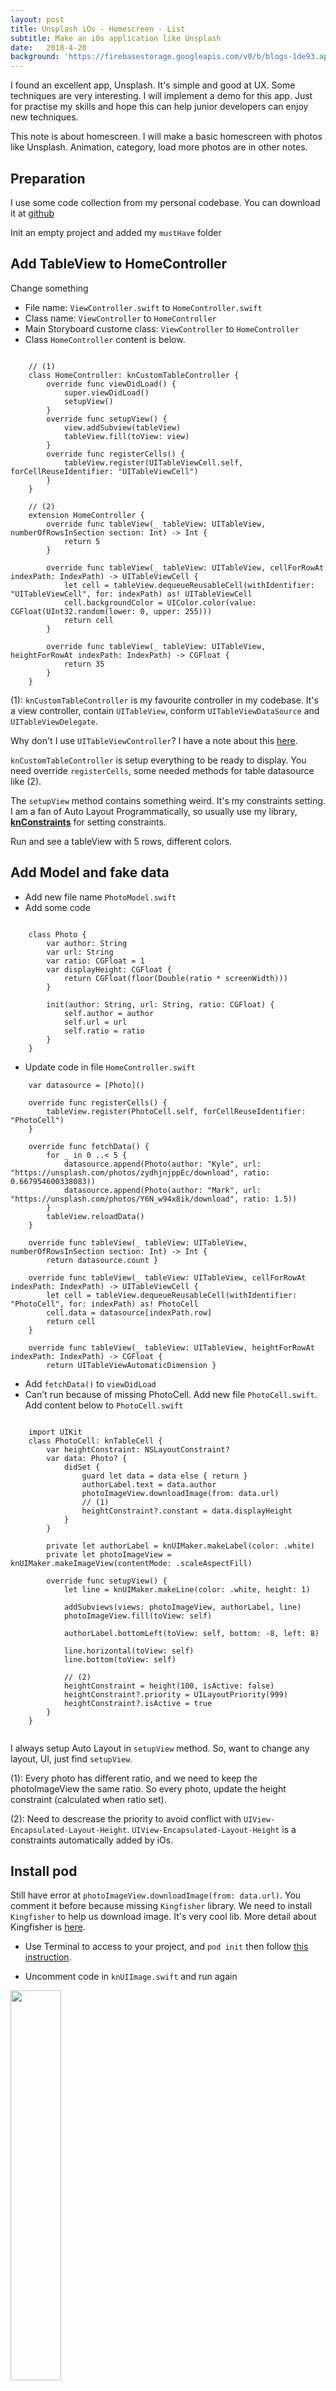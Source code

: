 ```yaml
---
layout: post
title: Unsplash iOs - Homescreen - List 
subtitle: Make an iOs application like Unsplash
date:   2018-4-20
background: 'https://firebasestorage.googleapis.com/v0/b/blogs-1de93.appspot.com/o/assets%2Funsplash%2Funsplash.png?alt=media&token=b4e42f63-f873-4161-ab0d-1c865e971c9a'
---
```

I found an excellent app, Unsplash. It's simple and good at UX. Some techniques are very interesting. I will implement a demo for this app. Just for practise my skills and hope this can help junior developers can enjoy new techniques. 

This note is about homescreen. I will make a basic homescreen with photos like Unsplash. Animation, category, load more photos are in other notes. 

## Preparation
I use some code collection from my personal codebase. You can download it at [github](https://github.com/nguyentruongky/codebase)

Init an empty project and added my `mustHave` folder

## Add TableView to HomeController
Change something

- File name: `ViewController.swift` to `HomeController.swift`
- Class name: `ViewController` to `HomeController`
- Main Storyboard custome class: `ViewController` to `HomeController`
- Class `HomeController` content is below. 

```

    // (1)
    class HomeController: knCustomTableController {
        override func viewDidLoad() {
            super.viewDidLoad()
            setupView()
        }
        override func setupView() {
            view.addSubview(tableView)
            tableView.fill(toView: view)
        }
        override func registerCells() {
            tableView.register(UITableViewCell.self, forCellReuseIdentifier: "UITableViewCell")
        }
    }

    // (2)
    extension HomeController {
        override func tableView(_ tableView: UITableView, numberOfRowsInSection section: Int) -> Int { 
            return 5
        }
        
        override func tableView(_ tableView: UITableView, cellForRowAt indexPath: IndexPath) -> UITableViewCell {
            let cell = tableView.dequeueReusableCell(withIdentifier: "UITableViewCell", for: indexPath) as! UITableViewCell
            cell.backgroundColor = UIColor.color(value: CGFloat(UInt32.random(lower: 0, upper: 255)))
            return cell
        }
        
        override func tableView(_ tableView: UITableView, heightForRowAt indexPath: IndexPath) -> CGFloat {
            return 35
        }
    }

```

(1): `knCustomTableController` is my favourite controller in my codebase. It's a view controller, contain `UITableView`, conform `UITableViewDataSource` and `UITableViewDelegate`. 

Why don't I use `UITableViewController`? I have a note about this [here](https://kynguyen.space/2017/10/12/UITableViewController-vs-UIViewController.html). 

`knCustomTableController` is setup everything to be ready to display. You need override `registerCells`, some needed methods for table datasource like (2). 

The `setupView` method contains something weird. It's my constraints setting. I am a fan of Auto Layout Programmatically, so usually use my library, [**knConstraints**](https://github.com/nguyentruongky/knConstraints) for setting constraints.

Run and see a tableView with 5 rows, different colors. 

## Add Model and fake data 
- Add new file name `PhotoModel.swift`
- Add some code

```

    class Photo {
        var author: String
        var url: String
        var ratio: CGFloat = 1
        var displayHeight: CGFloat {
            return CGFloat(floor(Double(ratio * screenWidth)))
        }
        
        init(author: String, url: String, ratio: CGFloat) {
            self.author = author
            self.url = url
            self.ratio = ratio
        }
    }

```

- Update code in file `HomeController.swift`

```
    var datasource = [Photo]()

    override func registerCells() {
        tableView.register(PhotoCell.self, forCellReuseIdentifier: "PhotoCell")
    }

    override func fetchData() {
        for _ in 0 ..< 5 {
            datasource.append(Photo(author: "Kyle", url: "https://unsplash.com/photos/zydhjnjppEc/download", ratio: 0.667954600338083))
            datasource.append(Photo(author: "Mark", url: "https://unsplash.com/photos/Y6N_w94x8ik/download", ratio: 1.5))
        }
        tableView.reloadData()
    }

    override func tableView(_ tableView: UITableView, numberOfRowsInSection section: Int) -> Int { 
        return datasource.count }
        
    override func tableView(_ tableView: UITableView, cellForRowAt indexPath: IndexPath) -> UITableViewCell {
        let cell = tableView.dequeueReusableCell(withIdentifier: "PhotoCell", for: indexPath) as! PhotoCell
        cell.data = datasource[indexPath.row]
        return cell
    }

    override func tableView(_ tableView: UITableView, heightForRowAt indexPath: IndexPath) -> CGFloat { 
        return UITableViewAutomaticDimension }

```

- Add `fetchData()` to `viewDidLoad`
- Can't run because of missing PhotoCell. Add new file `PhotoCell.swift`. Add content below to `PhotoCell.swift`

```

    import UIKit
    class PhotoCell: knTableCell {
        var heightConstraint: NSLayoutConstraint?
        var data: Photo? {
            didSet {
                guard let data = data else { return }
                authorLabel.text = data.author
                photoImageView.downloadImage(from: data.url)
                // (1)
                heightConstraint?.constant = data.displayHeight
            }
        }

        private let authorLabel = knUIMaker.makeLabel(color: .white)
        private let photoImageView = knUIMaker.makeImageView(contentMode: .scaleAspectFill)
        
        override func setupView() {
            let line = knUIMaker.makeLine(color: .white, height: 1)
            
            addSubviews(views: photoImageView, authorLabel, line)
            photoImageView.fill(toView: self)
            
            authorLabel.bottomLeft(toView: self, bottom: -8, left: 8)
            
            line.horizontal(toView: self)
            line.bottom(toView: self)
            
            // (2)
            heightConstraint = height(100, isActive: false)
            heightConstraint?.priority = UILayoutPriority(999)
            heightConstraint?.isActive = true
        }
    }
    
```

I always setup Auto Layout in `setupView` method. So, want to change any layout, UI, just find `setupView`.

(1): Every photo has different ratio, and we need to keep the photoImageView the same ratio. So every photo, update the height constraint (calculated when ratio set). 

(2): Need to descrease the priority to avoid conflict with `UIView-Encapsulated-Layout-Height`. `UIView-Encapsulated-Layout-Height` is a constraints automatically added by iOs. 

## Install pod 

Still have error at `photoImageView.downloadImage(from: data.url)`. You comment it before because missing `Kingfisher` library. We need to install `Kingfisher` to help us download image. It's very cool lib. More detail about Kingfisher is [here](https://github.com/onevcat/Kingfisher).

- Use Terminal to access to your project, and `pod init` then follow [this instruction](https://github.com/onevcat/Kingfisher/wiki/Installation-Guide). 

- Uncomment code in `knUIImage.swift` and run again

<img src="https://firebasestorage.googleapis.com/v0/b/blogs-1de93.appspot.com/o/assets%2Funsplash%2Funsplash_photo_list_1.gif?alt=media&token=5e2786f0-e428-4771-8aee-879d6c3f2404" width="40%"/>